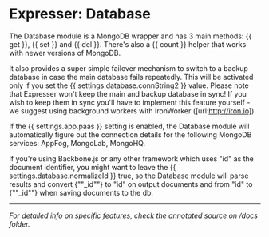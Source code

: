 # Expresser: Database

The Database module is a MongoDB wrapper and has 3 main methods: {{ get }}, {{ set }} and {{ del }}. There's also a {{ count }} helper that works with newer versions of MongoDB.

It also provides a super simple failover mechanism to switch to a backup database in case the main
database fails repeatedly. This will be activated only if you set the {{ settings.database.connString2 }} value. Please note that Expresser won't keep the main and backup database in sync! If you wish to keep them in sync you'll have to implement this feature yourself - we suggest using background workers with IronWorker ([url:http://iron.io]).

If the {{ settings.app.paas }} setting is enabled, the Database module will automatically figure out the connection details for the following MongoDB services: AppFog, MongoLab, MongoHQ.

If you're using Backbone.js or any other framework which uses "id" as the document identifier, you might want to leave the {{ settings.database.normalizeId }} true, so the Database module will parse results and convert {""_id""} to "id" on output documents and from "id" to {""_id""} when saving documents to the db.

---

*For detailed info on specific features, check the annotated source on /docs folder.*
